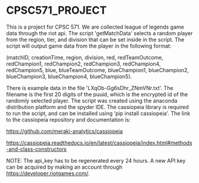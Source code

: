 # CPSC571_PROJECT

This is a project for CPSC 571. We are collected league of legends game data through the riot api. 
The script 'getMatchData' selects a random player from the region, tier, and division that can be set
inside in the script. The script will output game data from the player in the following format: 

(matchID, creationTime, region, division, red, redTeamOutcome, redChampion1, redChampion2, redChampion3, redChampion4, 
 redChampion5, blue, blueTeamOutcome, blueChampion1, blueChampion2, blueChampion3, blueChampion4, blueChampion5).

There is example data in the file 'LXqOb-Gg6sDhr_ZNmVNr.txt'. The filename is the first 20 digits of the puuid, 
which is the encrypted id of the randomly selected player. The script was created using the anaconda distribution
platform and the spyder IDE. The cassiopeia library is required to run the script, and can be installed using
'pip install cassiopeia'. The link to the cassiopeia repository and documentation is: 

https://github.com/meraki-analytics/cassiopeia

https://cassiopeia.readthedocs.io/en/latest/cassiopeia/index.html#methods-and-class-constructors

NOTE: The api_key has to be regenerated every 24 hours. A new API key can be acquired by making an account 
      through https://developer.riotgames.com/.